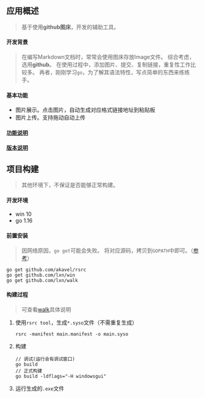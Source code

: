 
## 应用概述
> 基于使用**github图床**，开发的辅助工具。

#### 开发背景

> 在编写Markdown文档时，常常会使用图床存放Image文件。
> 综合考虑，选用**github**。
> 在使用过程中，添加图片、提交、复制链接，重复性工作比较多。
> 再者，刚刚学习`go`，为了解其语法特性，写点简单的东西来练练手。

#### 基本功能

- 图片展示。点击图片，自动生成对应格式链接地址到粘贴板
- 图片上传。支持拖动自动上传

#### [功能说明](FUNCTION.md)
#### [版本说明](VERSION.md)

## 项目构建
> 其他环境下，不保证是否能够正常构建。

#### 开发环境
- win 10
- go 1.16

#### 前置安装
> 因网络原因，`go get`可能会失败。
> 将对应源码，拷贝到`GOPATH`中即可。（[参考](https://github.com/scyking/my-notes/blob/master/%E5%BC%80%E5%8F%91%E8%AF%AD%E8%A8%80/go/go%20get%E5%A4%B1%E8%B4%A5%E9%97%AE%E9%A2%98.md)）

```
go get github.com/akavel/rsrc
go get github.com/lxn/win
go get github.com/lxn/walk
```

#### 构建过程
> 可查看[walk](https://github.com/lxn/walk)具体说明

1. 使用`rsrc tool`，生成`*.syso`文件（不需重复生成）
    ```
    rsrc -manifest main.manifest -o main.syso
    ```
1. 构建
    ```
    // 调试(运行会有调试窗口)
    go build
    // 正式构建
    go build -ldflags="-H windowsgui"
    ```
1. 运行生成的`.exe`文件